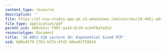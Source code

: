 ```yaml
---
content_type: resource
description: ''
file: https://ol-ocw-studio-app-qa.s3.amazonaws.com/courses/18-405j-advanced-complexity-theory-spring-2016/8d6e457917b1b27e4fd1b0ea01758414_MIT18_405JS16_Exponential.pdf
file_type: application/pdf
parent_uid: 448cb1cc-f997-aa14-9c10-ecb4f6a7ad1d
resourcetype: Document
title: '18.405J S16 Lecture 16: Exponential Sized PCP'
uid: 8d6e4579-17b1-b27e-4fd1-b0ea01758414
---
```

